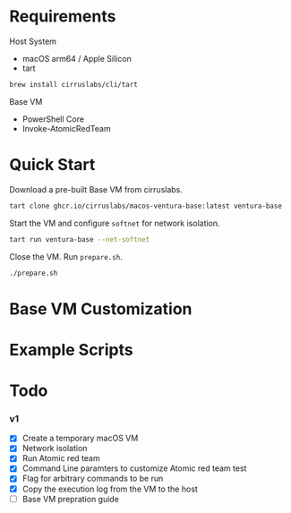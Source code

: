 


# Requirements
Host System
- macOS arm64 / Apple Silicon
- tart
```zsh
brew install cirruslabs/cli/tart
```

Base VM
- PowerShell Core
- Invoke-AtomicRedTeam

# Quick Start
Download a pre-built Base VM from cirruslabs.
```zsh
tart clone ghcr.io/cirruslabs/macos-ventura-base:latest ventura-base
```

Start the VM and configure `softnet` for network isolation.
```zsh
tart run ventura-base --net-softnet
```

Close the VM. Run `prepare.sh`.
```zsh
./prepare.sh
```


#


# Base VM Customization


# Example Scripts

# Todo
### v1
- [x] Create a temporary macOS VM
- [x] Network isolation
- [x] Run Atomic red team
- [x] Command Line paramters to customize Atomic red team test
- [x] Flag for arbitrary commands to be run
- [x] Copy the execution log from the VM to the host
- [ ] Base VM prepration guide